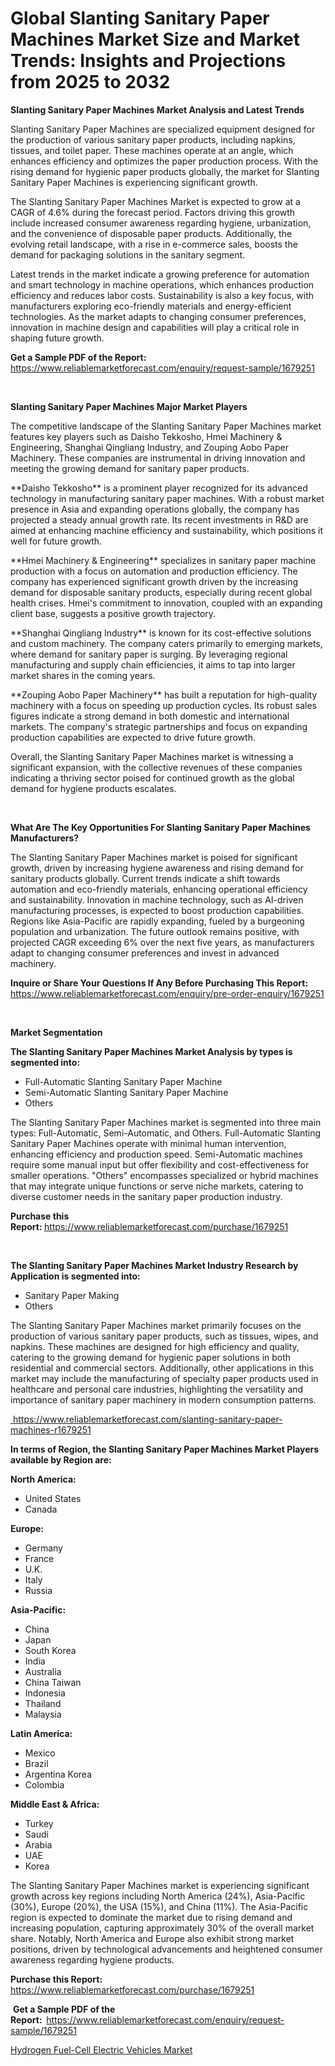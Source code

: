 <p><h1>Global Slanting Sanitary Paper Machines Market Size and Market Trends: Insights and Projections from 2025 to 2032</h1></p><p><strong>Slanting Sanitary Paper Machines Market Analysis and Latest Trends</strong></p>
<p><p>Slanting Sanitary Paper Machines are specialized equipment designed for the production of various sanitary paper products, including napkins, tissues, and toilet paper. These machines operate at an angle, which enhances efficiency and optimizes the paper production process. With the rising demand for hygienic paper products globally, the market for Slanting Sanitary Paper Machines is experiencing significant growth.</p><p>The Slanting Sanitary Paper Machines Market is expected to grow at a CAGR of 4.6% during the forecast period. Factors driving this growth include increased consumer awareness regarding hygiene, urbanization, and the convenience of disposable paper products. Additionally, the evolving retail landscape, with a rise in e-commerce sales, boosts the demand for packaging solutions in the sanitary segment.</p><p>Latest trends in the market indicate a growing preference for automation and smart technology in machine operations, which enhances production efficiency and reduces labor costs. Sustainability is also a key focus, with manufacturers exploring eco-friendly materials and energy-efficient technologies. As the market adapts to changing consumer preferences, innovation in machine design and capabilities will play a critical role in shaping future growth.</p></p>
<p><strong>Get a Sample PDF of the Report:&nbsp;</strong> <a href="https://www.reliablemarketforecast.com/enquiry/request-sample/1679251?utm_campaign=3120&utm_medium=2&utm_source=Github&utm_content=ia&utm_term=24032025&utm_id=slanting-sanitary-paper-machines">https://www.reliablemarketforecast.com/enquiry/request-sample/1679251</a></p>
<p>&nbsp;</p>
<p><strong>Slanting Sanitary Paper Machines Major Market Players</strong></p>
<p><p>The competitive landscape of the Slanting Sanitary Paper Machines market features key players such as Daisho Tekkosho, Hmei Machinery & Engineering, Shanghai Qingliang Industry, and Zouping Aobo Paper Machinery. These companies are instrumental in driving innovation and meeting the growing demand for sanitary paper products.</p><p>**Daisho Tekkosho** is a prominent player recognized for its advanced technology in manufacturing sanitary paper machines. With a robust market presence in Asia and expanding operations globally, the company has projected a steady annual growth rate. Its recent investments in R&D are aimed at enhancing machine efficiency and sustainability, which positions it well for future growth.</p><p>**Hmei Machinery & Engineering** specializes in sanitary paper machine production with a focus on automation and production efficiency. The company has experienced significant growth driven by the increasing demand for disposable sanitary products, especially during recent global health crises. Hmei's commitment to innovation, coupled with an expanding client base, suggests a positive growth trajectory.</p><p>**Shanghai Qingliang Industry** is known for its cost-effective solutions and custom machinery. The company caters primarily to emerging markets, where demand for sanitary paper is surging. By leveraging regional manufacturing and supply chain efficiencies, it aims to tap into larger market shares in the coming years.</p><p>**Zouping Aobo Paper Machinery** has built a reputation for high-quality machinery with a focus on speeding up production cycles. Its robust sales figures indicate a strong demand in both domestic and international markets. The company's strategic partnerships and focus on expanding production capabilities are expected to drive future growth.</p><p>Overall, the Slanting Sanitary Paper Machines market is witnessing a significant expansion, with the collective revenues of these companies indicating a thriving sector poised for continued growth as the global demand for hygiene products escalates.</p></p>
<p>&nbsp;</p>
<p><strong>What Are The Key Opportunities For Slanting Sanitary Paper Machines Manufacturers?</strong></p>
<p><p>The Slanting Sanitary Paper Machines market is poised for significant growth, driven by increasing hygiene awareness and rising demand for sanitary products globally. Current trends indicate a shift towards automation and eco-friendly materials, enhancing operational efficiency and sustainability. Innovation in machine technology, such as AI-driven manufacturing processes, is expected to boost production capabilities. Regions like Asia-Pacific are rapidly expanding, fueled by a burgeoning population and urbanization. The future outlook remains positive, with projected CAGR exceeding 6% over the next five years, as manufacturers adapt to changing consumer preferences and invest in advanced machinery.</p></p>
<p><strong>Inquire or Share Your Questions If Any Before Purchasing This Report:</strong> <a href="https://www.reliablemarketforecast.com/enquiry/pre-order-enquiry/1679251?utm_campaign=3120&utm_medium=2&utm_source=Github&utm_content=ia&utm_term=24032025&utm_id=slanting-sanitary-paper-machines">https://www.reliablemarketforecast.com/enquiry/pre-order-enquiry/1679251</a></p>
<p>&nbsp;</p>
<p><strong>Market Segmentation</strong></p>
<p><strong>The Slanting Sanitary Paper Machines Market Analysis by types is segmented into:</strong></p>
<p><ul><li>Full-Automatic Slanting Sanitary Paper Machine</li><li>Semi-Automatic Slanting Sanitary Paper Machine</li><li>Others</li></ul></p>
<p><p>The Slanting Sanitary Paper Machines market is segmented into three main types: Full-Automatic, Semi-Automatic, and Others. Full-Automatic Slanting Sanitary Paper Machines operate with minimal human intervention, enhancing efficiency and production speed. Semi-Automatic machines require some manual input but offer flexibility and cost-effectiveness for smaller operations. "Others" encompasses specialized or hybrid machines that may integrate unique functions or serve niche markets, catering to diverse customer needs in the sanitary paper production industry.</p></p>
<p><strong>Purchase this Report:&nbsp;</strong><a href="https://www.reliablemarketforecast.com/purchase/1679251?utm_campaign=3120&utm_medium=2&utm_source=Github&utm_content=ia&utm_term=24032025&utm_id=slanting-sanitary-paper-machines">https://www.reliablemarketforecast.com/purchase/1679251</a></p>
<p>&nbsp;</p>
<p><strong>The Slanting Sanitary Paper Machines Market Industry Research by Application is segmented into:</strong></p>
<p><ul><li>Sanitary Paper Making</li><li>Others</li></ul></p>
<p><p>The Slanting Sanitary Paper Machines market primarily focuses on the production of various sanitary paper products, such as tissues, wipes, and napkins. These machines are designed for high efficiency and quality, catering to the growing demand for hygienic paper solutions in both residential and commercial sectors. Additionally, other applications in this market may include the manufacturing of specialty paper products used in healthcare and personal care industries, highlighting the versatility and importance of sanitary paper machinery in modern consumption patterns.</p></p>
<p><a href="https://www.reliablemarketforecast.com/slanting-sanitary-paper-machines-r1679251?utm_campaign=3120&utm_medium=2&utm_source=Github&utm_content=ia&utm_term=24032025&utm_id=slanting-sanitary-paper-machines">&nbsp;https://www.reliablemarketforecast.com/slanting-sanitary-paper-machines-r1679251</a></p>
<p><strong>In terms of Region, the Slanting Sanitary Paper Machines Market Players available by Region are:</strong></p>
<p>
    <p> <strong> North America: </strong>
        <ul>
            <li>United States</li>
            <li>Canada</li>
        </ul>
        </p> 
    <p> <strong> Europe: </strong>
        <ul>
            <li>Germany</li>
            <li>France</li>
            <li>U.K.</li>
            <li>Italy</li>
            <li>Russia</li>
        </ul>
        </p> 
    <p> <strong> Asia-Pacific: </strong>
        <ul>
            <li>China</li>
            <li>Japan</li>
            <li>South Korea</li>
            <li>India</li>
            <li>Australia</li>
            <li>China Taiwan</li>
            <li>Indonesia</li>
            <li>Thailand</li>
            <li>Malaysia</li>
        </ul>
        </p> 
    <p> <strong> Latin America: </strong>
        <ul>
            <li>Mexico</li>
            <li>Brazil</li>
            <li>Argentina Korea</li>
            <li>Colombia</li>
        </ul>
        </p> 
    <p> <strong> Middle East & Africa: </strong>
        <ul>
            <li>Turkey</li>
            <li>Saudi</li>
            <li>Arabia</li>
            <li>UAE</li>
            <li>Korea</li>
        </ul>
    </p>
    </p>
<p><p>The Slanting Sanitary Paper Machines market is experiencing significant growth across key regions including North America (24%), Asia-Pacific (30%), Europe (20%), the USA (15%), and China (11%). The Asia-Pacific region is expected to dominate the market due to rising demand and increasing population, capturing approximately 30% of the overall market share. Notably, North America and Europe also exhibit strong market positions, driven by technological advancements and heightened consumer awareness regarding hygiene products.</p></p>
<p><strong>Purchase this Report: </strong><a href="https://www.reliablemarketforecast.com/purchase/1679251?utm_campaign=3120&utm_medium=2&utm_source=Github&utm_content=ia&utm_term=24032025&utm_id=slanting-sanitary-paper-machines">https://www.reliablemarketforecast.com/purchase/1679251</a></p>
<p>&nbsp;<strong>Get a Sample PDF of the Report:&nbsp;&nbsp;</strong><a href="https://www.reliablemarketforecast.com/enquiry/request-sample/1679251?utm_campaign=3120&utm_medium=2&utm_source=Github&utm_content=ia&utm_term=24032025&utm_id=slanting-sanitary-paper-machines">https://www.reliablemarketforecast.com/enquiry/request-sample/1679251</a></p>
<p><strong></strong></p>
<p><p><a href="https://github.com/mohmodsiason/Market-Research-Report-List-1/blob/main/hydrogen-fuel-cell-electric-vehicles-market.md?utm_campaign=3120&utm_medium=2&utm_source=Github&utm_content=ia&utm_term=24032025&utm_id=slanting-sanitary-paper-machines">Hydrogen Fuel-Cell Electric Vehicles Market</a></p></p>